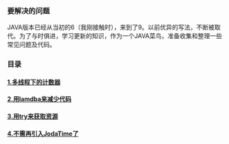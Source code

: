 ### 要解决的问题
JAVA版本已经从当初的6（我刚接触时），来到了9。以前优异的写法，不断被取代。为了与时俱进，学习更新的知识，作为一个JAVA菜鸟，准备收集和整理一些常见问题及代码。

### 目录
#### [1.多线程下的计数器](cookbook-doc/1.md)
#### [2.用lamdba来减少代码](cookbook-doc/2.md)
#### [3.用try来获取资源](cookbook-doc/3.md)
#### [4.不需再引入JodaTime了](cookbook-doc/4.md)
